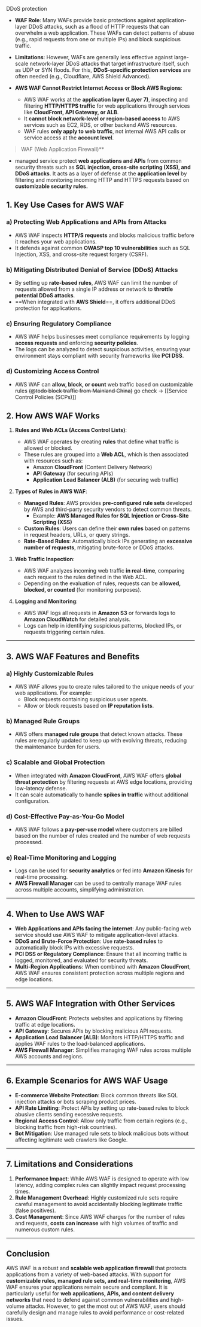 
DDoS protection
- **WAF Role**: Many WAFs provide basic protections against application-layer DDoS attacks, such as a flood of HTTP requests that can overwhelm a web application. These WAFs can detect patterns of abuse (e.g., rapid requests from one or multiple IPs) and block suspicious traffic.
- **Limitations**: However, WAFs are generally less effective against large-scale network-layer DDoS attacks that target infrastructure itself, such as UDP or SYN floods. For this, **DDoS-specific protection services** are often needed (e.g., Cloudflare, AWS Shield Advanced).



- **AWS WAF Cannot Restrict Internet Access or Block AWS Regions**:
    - AWS WAF works at the **application layer (Layer 7)**, inspecting and filtering **HTTP/HTTPS traffic** for web applications through services like **CloudFront, API Gateway, or ALB**.
    - It **cannot block network-level or region-based access** to AWS services such as EC2, RDS, or other backend AWS resources.
    - WAF rules **only apply to web traffic**, not internal AWS API calls or service access at the **account level**.

> WAF (Web Application Firewall)**
- managed service
protect **web applications and APIs** from common security threats such as **SQL injection, cross-site scripting (XSS), and DDoS attacks**.
It acts as a layer of defense at the **application level** by filtering and monitoring incoming HTTP and HTTPS requests based on **customizable security rules.**

## **1. Key Use Cases for AWS WAF**

### a) **Protecting Web Applications and APIs from Attacks**
- AWS WAF inspects **HTTP/S requests** and blocks malicious traffic before it reaches your web applications.
- It defends against common **OWASP top 10 vulnerabilities** such as SQL Injection, XSS, and cross-site request forgery (CSRF).

### b) **Mitigating Distributed Denial of Service (DDoS) Attacks**
- By setting up **rate-based rules**, AWS WAF can limit the number of requests allowed from a single IP address or network to **throttle potential DDoS attacks**.
- ==When integrated with **AWS Shield**==, it offers additional DDoS protection for applications.

### c) **Ensuring Regulatory Compliance**
- AWS WAF helps businesses meet compliance requirements by logging **access requests** and enforcing **security policies**.
- The logs can be analyzed to detect suspicious activities, ensuring your environment stays compliant with security frameworks like **PCI DSS**.

### d) **Customizing Access Control** 
- AWS WAF can **allow, block, or count** web traffic based on customizable rules
~~(@todo block traffic from Mainland China)~~ 
go check -> [[Service Control Policies (SCPs)]]

## **2. How AWS WAF Works**

1. **Rules and Web ACLs (Access Control Lists)**:
   - AWS WAF operates by creating **rules** that define what traffic is allowed or blocked.
   - These rules are grouped into a **Web ACL**, which is then associated with resources such as:
     - Amazon **CloudFront** (Content Delivery Network)
     - **API Gateway** (for securing APIs)
     - **Application Load Balancer (ALB)** (for securing web traffic)
   
2. **Types of Rules in AWS WAF**:
   - **Managed Rules**: AWS provides **pre-configured rule sets** developed by AWS and third-party security vendors to detect common threats.
     - Example: **AWS Managed Rules for SQL Injection or Cross-Site Scripting (XSS)**
   - **Custom Rules**: Users can define their **own rules** based on patterns in request headers, URLs, or query strings.
   - **Rate-Based Rules**: Automatically block IPs generating an **excessive number of requests**, mitigating brute-force or DDoS attacks.

3. **Web Traffic Inspection**:
   - AWS WAF analyzes incoming web traffic **in real-time**, comparing each request to the rules defined in the Web ACL.
   - Depending on the evaluation of rules, requests can be **allowed, blocked, or counted** (for monitoring purposes).

4. **Logging and Monitoring**:
   - AWS WAF logs all requests in **Amazon S3** or forwards logs to **Amazon CloudWatch** for detailed analysis.
   - Logs can help in identifying suspicious patterns, blocked IPs, or requests triggering certain rules.

---

## **3. AWS WAF Features and Benefits**

### a) **Highly Customizable Rules**
   - AWS WAF allows you to create rules tailored to the unique needs of your web applications. For example:
     - Block requests containing suspicious user agents.
     - Allow or block requests based on **IP reputation lists**.

### b) **Managed Rule Groups** 
   - AWS offers **managed rule groups** that detect known attacks. These rules are regularly updated to keep up with evolving threats, reducing the maintenance burden for users.

### c) **Scalable and Global Protection**
   - When integrated with **Amazon CloudFront**, AWS WAF offers **global threat protection** by filtering requests at AWS edge locations, providing low-latency defense.
   - It can scale automatically to handle **spikes in traffic** without additional configuration.

### d) **Cost-Effective Pay-as-You-Go Model**
   - AWS WAF follows a **pay-per-use model** where customers are billed based on the number of rules created and the number of web requests processed.

### e) **Real-Time Monitoring and Logging**
   - Logs can be used for **security analytics** or fed into **Amazon Kinesis** for real-time processing.
   - **AWS Firewall Manager** can be used to centrally manage WAF rules across multiple accounts, simplifying administration.

---

## **4. When to Use AWS WAF**

- **Web Applications and APIs facing the internet**: Any public-facing web service should use AWS WAF to mitigate application-level attacks.
- **DDoS and Brute-Force Protection**: Use **rate-based rules** to automatically block IPs with excessive requests.
- **PCI DSS or Regulatory Compliance**: Ensure that all incoming traffic is logged, monitored, and evaluated for security threats.
- **Multi-Region Applications**: When combined with **Amazon CloudFront**, AWS WAF ensures consistent protection across multiple regions and edge locations.

---

## **5. AWS WAF Integration with Other Services**

- **Amazon CloudFront**: Protects websites and applications by filtering traffic at edge locations.
- **API Gateway**: Secures APIs by blocking malicious API requests.
- **Application Load Balancer (ALB)**: Monitors HTTP/HTTPS traffic and applies WAF rules to the load-balanced applications.
- **AWS Firewall Manager**: Simplifies managing WAF rules across multiple AWS accounts and regions.

---

## **6. Example Scenarios for AWS WAF Usage**

- **E-commerce Website Protection**: Block common threats like SQL injection attacks or bots scraping product prices.
- **API Rate Limiting**: Protect APIs by setting up rate-based rules to block abusive clients sending excessive requests.
- **Regional Access Control**: Allow only traffic from certain regions (e.g., blocking traffic from high-risk countries).
- **Bot Mitigation**: Use managed rule sets to block malicious bots without affecting legitimate web crawlers like Google.

---

## **7. Limitations and Considerations**

1. **Performance Impact**: While AWS WAF is designed to operate with low latency, adding complex rules can slightly impact request processing times.
2. **Rule Management Overhead**: Highly customized rule sets require careful management to avoid accidentally blocking legitimate traffic (false positives).
3. **Cost Management**: Since AWS WAF charges for the number of rules and requests, **costs can increase** with high volumes of traffic and numerous custom rules.

---

## **Conclusion**

AWS WAF is a robust and **scalable web application firewall** that protects applications from a variety of web-based attacks. With support for **customizable rules, managed rule sets, and real-time monitoring**, AWS WAF ensures your applications remain secure and compliant. It is particularly useful for **web applications, APIs, and content delivery networks** that need to defend against common vulnerabilities and high-volume attacks. However, to get the most out of AWS WAF, users should carefully design and manage rules to avoid performance or cost-related issues.
